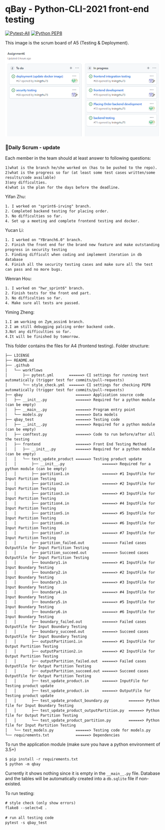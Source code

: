 # qBay - Python-CLI-2021 front-end testing

[![Pytest-All](https://github.com/BerBer-alt/CISC327_Group8/actions/workflows/pytest.yml/badge.svg)](https://github.com/BerBer-alt/CISC327_Group8/actions/workflows/pytest.yml)
[![Python PEP8](https://github.com/BerBer-alt/CISC327_Group8/actions/workflows/style_check.yml/badge.svg)](https://github.com/BerBer-alt/CISC327_Group8/actions/workflows/style_check.yml)

This image is the scrum board of A5 (Testing & Deployment).
<p align="center">
  <img width="1000"  src="https://github.com/BerBer-alt/CISC327_Group8/blob/main/Assign6_Scrum_Board.png">
</p>

### :beer:Daily Scrum - update
Each member in the team should at least answer to following questions:
```
1)what is the branch he/she worked on (has to be pushed to the repo).
2)what is the progress so far (at least some test cases written/some results/code available)
3)any difficulties.
4)what is the plan for the days before the deadline.
```

Yifan Zhu:
```
1. I worked on "sprint6-irving" branch.
2. Completed backend testing for placing order. 
3. No difficulties so far.
4. Set up a meeting and complete frontend testing and docker.
```

Yucan Li:
```
1. I worked on "YBranch6.0" branch.
2. Finish the front end for the brand new feature and make outstanding progress in security testing
3. Finding difficult when coding and implement iteration in db database 
4. Finish all the security testing cases and make sure all the test can pass and no more bugs.
```

Wenran Hou:
```
1. I worked on "hwr_sprint6" branch.
2. Finish tests for the front end part.
3. No difficulties so far.
4. Make sure all tests are passed.
```

Yiming Zheng:
```
1.I am working on Zym_assin6 branch.
2.I am still debugging palcing order backend code.
3.Not any difficulties so far.
4.It will be finished by tomorrow.

```


This folder contains the files for A4 (frontend testing). Folder structure:

```
├── LICENSE
├── README.md
├── .github
│   └── workflows
│       ├── pytest.yml       ======> CI settings for running test automatically (trigger test for commits/pull-requests)
│       └── style_check.yml  ======> CI settings for checking PEP8 automatically (trigger test for commits/pull-requests)
├── qbay                        ======> Application source code
│   ├── __init__.py             ======> Required for a python module (can be empty)
│   ├── __main__.py             ======> Program entry point
│   └── models.py               ======> Data models
├── qbay_test                   ======> Testing code
│   ├── __init__.py             ======> Required for a python module (can be empty)
│   ├── conftest.py             ======> Code to run before/after all the testing
│   ├── frontend                ======> Front End Testing Method
│   │   ├── __init__.py         ======> Required for a python module (can be empty)
│   │   └── test_update_product ======> Testing product update
│   │       ├── __init__.py                 ======> Required for a python module (can be empty)
│   │       ├── partition1.in               ======> #1 InputFile for Input Partition Testing
│   │       ├── partition2.in               ======> #2 InputFile for Input Partition Testing
│   │       ├── partition3.in               ======> #3 InputFile for Input Partition Testing
│   │       ├── partition4.in               ======> #4 InputFile for Input Partition Testing
│   │       ├── partition5.in               ======> #5 InputFile for Input Partition Testing
│   │       ├── partition6.in               ======> #6 InputFile for Input Partition Testing
│   │       ├── partition7.in               ======> #7 InputFile for Input Partition Testing
│   │       ├── partition_failed.out        ======> Failed cases OutputFile for Input Partition Testing
│   │       ├── partition_succeed.out       ======> Succeed cases OutputFile for Input Partition Testing
│   │       ├── boundary1.in                ======> #1 InputFile for Input Boundary Testing
│   │       ├── boundary2.in                ======> #2 InputFile for Input Boundary Testing
│   │       ├── boundary3.in                ======> #3 InputFile for Input Boundary Testing
│   │       ├── boundary4.in                ======> #4 InputFile for Input Boundary Testing
│   │       ├── boundary5.in                ======> #5 InputFile for Input Boundary Testing
│   │       ├── boundary6.in                ======> #6 InputFile for Input Boundary Testing
│   │       ├── boundary_failed.out         ======> Failed cases OutputFile for Input Boundary Testing
│   │       ├── boundary_succeed.out        ======> Succeed cases OutputFile for Input Boundary Testing
│   │       ├── outputPartition1.in         ======> #1 InputFile for Output Partition Testing
│   │       ├── outputPartition2.in         ======> #2 InputFile for Output Partition Testing
│   │       ├── outputPartition_failed.out  ======> Failed cases OutputFile for Output Partition Testing
│   │       ├── outputPartition_succeed.out ======> Succeed cases OutputFile for Output Partition Testing
│   │       ├── test_update_product.in      ======> InputFile for Testing product update
│   │       ├── test_update_product.in      ======> OutputFile for Testing product update
│   │       ├── test_update_product_boundary.py         ======> Python file for Input Boundary Testing
│   │       ├── test_update_product_outputPartition.py  ======> Python file for Output Partition Testing
│   │       └── test_update_product_partition.py        ======> Python file for Input Partition Testing
│   └── test_models.py          ======> Testing code for models.py
└── requirements.txt            ======> Dependencies
```

To run the application module (make sure you have a python environment of 3.5+)

```
$ pip install -r requirements.txt
$ python -m qbay
```

Currently it shows nothing since it is empty in the `__main__.py` file.
Database and the tables will be automatically created into a `db.sqlite` file if non-existed.

To run testing:

```
# style check (only show errors)
flake8 --select=E .  

# run all testing code 
pytest -s qbay_test

```



